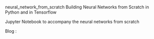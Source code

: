 neural_network_from_scratch
Building Neural Networks from Scratch in Python and in Tensorflow

Jupyter Notebook to accompany the neural networks from scratch

Blog :
